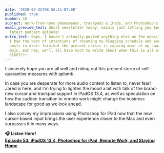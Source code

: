 ```yaml
---
date: '2020-03-25T08:50:11-07:00'
published: true
number: 48
subject: Work-from-home phenomenon, trackpads & iPads, and Photoshop's future
email_preview_text: Short newsletter today, mainly just letting you know about the
  latest podcast episode!
outro_text: Oops, I haven't actually posted anything else on the website in a while.
  I had the best of intentions of resuming my blogging schedule and even have a couple
  posts in draft form…but the present crisis is zapping most of my spare creative
  mojo. But hey, we'll all have much to write about when this is all over, right?
  RIGHT??!!
---
```


I sincerely hope you are all well and riding out this present storm of self-quarantine measures with aplomb.

In case you are desperate for more audio content to listen to, never fear! Jared is here, and I'm trying to lighten the mood a bit with talk of the brand-new cursor and trackpad support in iPadOS 13.4, as well as speculation on how the sudden transition to remote work might change the business landscape for good as we look ahead.

I also convey my impressions using Photoshop for iPad now that the new cursor-based input brings the user experience closer to the Mac and even surpasses it in many ways.

**🎧 Listen Here!**  
**[Episode 53: iPadOS 13.4, Photoshop for iPad, Remote Work, and Staying Home](https://jaredwhite.com/podcast/53/)**
